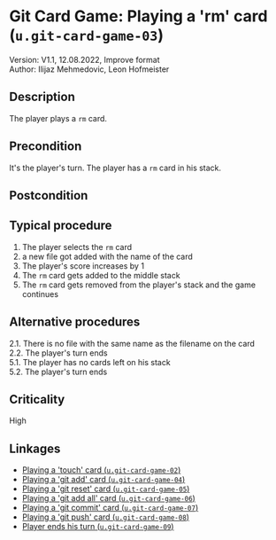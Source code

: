 # Git Card Game: Playing a 'rm' card (`u.git-card-game-03`)

Version: V1.1, 12.08.2022, Improve format \
Author: Ilijaz Mehmedovic, Leon Hofmeister

## Description

The player plays a `rm` card.

## Precondition

It's the player's turn.
The player has a `rm` card in his stack.

## Postcondition

## Typical procedure

1. The player selects the `rm` card
2. a new file got added with the name of the card
3. The player's score increases by 1
4. The `rm` card gets added to the middle stack
5. The `rm` card gets removed from the player's stack and the game continues

## Alternative procedures

2.1. There is no file with the same name as the filename on the card \
2.2. The player's turn ends \
5.1. The player has no cards left on his stack \
5.2. The player's turn ends

## Criticality

High

## Linkages

- [Playing a 'touch' card (`u.git-card-game-02`)](u-git-card-game-02-playing-a-touch-card.md)
- [Playing a 'git add' card (`u.git-card-game-04`)](u-git-card-game-04-playing-a-git-add-card.md)
- [Playing a 'git reset' card (`u.git-card-game-05`)](u-git-card-game-05-playing-a-git-reset-card.md)
- [Playing a 'git add all' card (`u.git-card-game-06`)](u-git-card-game-06-playing-a-git-add-all-card.md)
- [Playing a 'git commit' card (`u.git-card-game-07`)](u-git-card-game-07-playing-a-git-commit-card.md)
- [Playing a 'git push' card (`u.git-card-game-08`)](u-git-card-game-08-playing-a-git-push-card.md)
- [Player ends his turn (`u.git-card-game-09`)](u-git-card-game-09-player-ends-turn.md)

